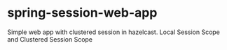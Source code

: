 # spring-session-web-app
Simple web app with clustered session in hazelcast. 
Local Session Scope and Clustered Session Scope    
